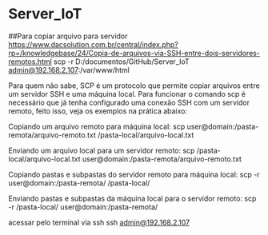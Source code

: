 # Server_IoT

##Para copiar arquivo para servidor <https://www.dacsolution.com.br/central/index.php?rp=/knowledgebase/24/Copia-de-arquivos-via-SSH-entre-dois-servidores-remotos.html>
scp -r D:/documentos/GitHub/Server_IoT admin@192.168.2.107:/var/www/html

Para quem não sabe, SCP é um protocolo que permite copiar arquivos entre um servidor SSH e uma máquina local. Para funcionar o comando scp é necessário que já tenha configurado uma conexão SSH com um servidor remoto, feito isso, veja os exemplos na prática abaixo:

Copiando um arquivo remoto para máquina local:
scp user@domain:/pasta-remota/arquivo-remoto.txt /pasta-local/arquivo-local.txt

Enviando um arquivo local para um servidor remoto:
scp /pasta-local/arquivo-local.txt user@domain:/pasta-remota/arquivo-remoto.txt

Copiando pastas e subpastas do servidor remoto para máquina local:
scp -r user@domain:/pasta-remota/ /pasta-local/

Enviando pastas e subpastas da máquina local para o servidor remoto:
scp -r /pasta-local/ user@domain:/pasta-remota/

acessar pelo terminal via ssh
ssh admin@192.168.2.107